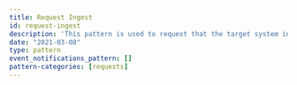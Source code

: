 ```yaml
---
title: Request Ingest
id: request-ingest
description: 'This pattern is used to request that the target system ingest a resource'
date: "2021-03-08"
type: pattern
event_notifications_pattern: []
pattern-categories: [requests]
---
```


